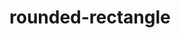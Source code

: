 # rounded-rectangle

<div id="example"></div>
<script type="application/javascript">
  new Vue({
    el: '#example',
    template: '<live-code class="full" :template="code" mode="html>iframe" :debounce="200" />',
    data: {
      code:
`
<script src="${host}global.js"><\/script>

<style>
    body, html {
        width: 100%;
        height: 100%;
        margin: 0;
        padding: 0;
        overflow: hidden;
        background: #191919;
        color: #ccc;
    }
</style>

<lume-scene id="scene" webgl>
    <lume-ambient-light intensity="0.3"></lume-ambient-light>
    <lume-point-light
        id="light"
        color="white"
        position="300 300 300"
        size="0 0 0"
        cast-shadow="true"
        intensity="0.8"
        shadow-radius="2"
        distance="800"
        shadow-bias="-0.001"
        >
    </lume-point-light>
    <lume-rounded-rectangle
        id="rect1"
        corner-radius="45"
        thickness="1"
        quadratic-corners="true"
        align-point="0.5 0.5"
        mount-point="0.5 0.5"
        size="100 100 100"
        position="55"
        color="skyblue"
        Xsidedness="double"
        Xwireframe
    >
    </lume-rounded-rectangle>
    <lume-rounded-rectangle
        id="rect2"
        corner-radius="45"
        thickness="1"
        quadratic-corners="false"
        align-point="0.5 0.5"
        mount-point="0.5 0.5"
        size="100 100 100"
        position="-55"
        color="pink"
    >
    </lume-rounded-rectangle>

</lume-scene>

<script>
    // defines the default names for the HTML elements
    LUME.defineElements()

    const light = document.querySelector('#light')

    document.addEventListener('pointermove', event => {
        event.preventDefault()
        light.position.x = event.clientX
        light.position.y = event.clientY
    })

    rect1.rotation = (x, y) => [0, ++y, 0]
    rect2.rotation = (x, y) => [0, ++y, 0]
<\/script>

`
    },
  })
</script>
